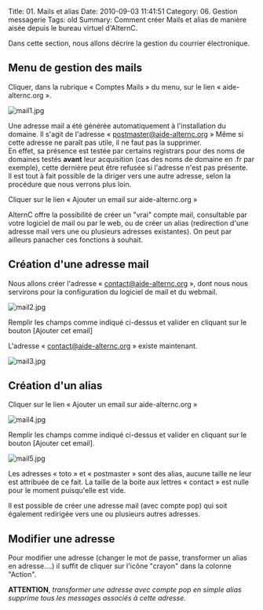 Title: 01. Mails et alias 
Date: 2010-09-03 11:41:51
Category: 06. Gestion messagerie
Tags: old
Summary: Comment créer Mails et alias de manière aisée depuis le bureau virtuel d'AlternC.

Dans cette section, nous allons décrire la gestion du courrier électronique.

## Menu de gestion des mails

Cliquer, dans la rubrique « Comptes Mails » du menu, sur le lien « aide-alternc.org ».

<img src="/img/mail1.jpg" title="to complete" alt="mail1.jpg" />

Une adresse mail a été générée automatiquement à l'installation du domaine. Il s'agit de l'adresse « postmaster@aide-alternc.org » Même si cette adresse ne paraît pas utile, il ne faut pas la supprimer.<br/>
En effet, sa présence est testée par certains registrars  pour des noms de domaines testés **avant** leur acquisition (cas des noms de domaine en .fr par exemple), cette dernière peut être refusée si l'adresse n'est pas présente.<br/>
Il est tout à fait possible de la diriger vers une autre adresse, selon la procédure que nous verrons plus loin.

Cliquer sur le lien « Ajouter un email sur aide-alternc.org »

AlternC offre la possibilité de créer un "vrai" compte mail, consultable par votre logiciel de mail ou par le web, ou de créer un alias (redirection d'une adresse mail vers une ou plusieurs adresses existantes). On peut par ailleurs panacher ces fonctions à souhait.

## Création d'une adresse mail

Nous allons créer l'adresse « contact@aide-alternc.org », dont nous nous servirons pour la configuration du logiciel de mail et du webmail.

<img src="/img/mail2.jpg" title="to complete" alt="mail2.jpg" />

Remplir les champs comme indiqué ci-dessus et valider en cliquant sur le bouton [Ajouter cet email]

L'adresse « contact@aide-alternc.org » existe maintenant.

<img src="/img/mail3.jpg" title="to complete" alt="mail3.jpg" />

## Création d'un alias

Cliquer sur le lien « Ajouter un email sur aide-alternc.org »

<img src="/img/mail4.jpg" title="to complete" alt="mail4.jpg" />

Remplir les champs comme indiqué ci-dessus et valider en cliquant sur le bouton [Ajouter cet email].

<img src="/img/mail5.jpg" title="to complete" alt="mail5.jpg" />

Les adresses « toto » et « postmaster » sont des alias, aucune taille ne leur est attribuée de ce fait. La taille de la boite aux lettres « contact » est nulle pour le moment puisqu'elle est vide.

Il est possible de créer une adresse mail (avec compte pop) qui soit également redirigée vers une ou plusieurs autres adresses.

## Modifier une adresse

Pour modifier une adresse (changer le mot de passe, transformer un alias en adresse....) il suffit de cliquer sur l'icône "crayon" dans la colonne "Action".

**ATTENTION**, *transformer une adresse avec compte pop en simple alias supprime tous les messages associés à cette adresse.*
